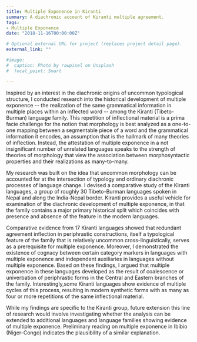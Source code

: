 ```yaml
---
title: Multiple Exponence in Kiranti
summary: A diachronic account of Kiranti multiple agreement.
tags:
- Multiple Exponence
date: "2018-11-16T00:00:00Z"

# Optional external URL for project (replaces project detail page).
external_link: ""

#image:
#  caption: Photo by rawpixel on Unsplash
#  focal_point: Smart

---
```


Inspired by an interest in the diachronic origins of uncommon typological structure, I conducted research into the historical development of multiple exponence -- the realization of the same grammatical information in multiple places within an inflected word -- among the Kiranti (Tibeto-Burman) language family. This repetition of inflectional material is a prima facie challenge for the notion that morphology is best analyzed as a one-to-one mapping between a segmentable piece of a word and the grammatical information it encodes, an assumption that is the hallmark of many theories of inflection. Instead, the attestation of multiple exponence in a not insignificant number of unrelated languages speaks to the strength of theories of morphology that view the association between morphosyntactic properties and their realizations as many-to-many. 

My research was built on the idea that uncommon morphology can be accounted for at the intersection of typology and ordinary diachronic processes of language change. I devised a comparative study of the Kiranti languages, a group of roughly 30 Tibeto-Burman languages spoken in Nepal and along the India-Nepal border. Kiranti provides a useful vehicle for examination of the diachronic development of multiple exponence, in that the family contains a major primary historical split which coincides with presence and absence of the feature in the modern languages. 

Comparative evidence from 17 Kiranti languages showed that redundant agreement inflection in periphrastic constructions, itself a typological feature of the family that is relatively uncommon cross-linguistically, serves as a prerequisite for multiple exponence. Moreover, I demonstrated the existence of cognacy between certain category markers in languages with multiple exponence and independent auxiliaries in languages without multiple exponence. Based on these findings, I argued that multiple exponence in these languages developed as the result of coalescence or univerbation of periphrastic forms in the Central and Eastern branches of the family. Interestingly,some Kiranti languages show evidence of multiple cycles of this process, resulting in modern synthetic forms with as many as four or more repetitions of the same inflectional material.

While my findings are specific to the Kiranti group, future extension this line of research would involve investigating whether the analysis can be extended to additional languages and language families showing evidence of multiple exponence. Preliminary reading on multiple exponence in Ibibio (Niger-Congo) indicates the plausibility of a similar explanation.
